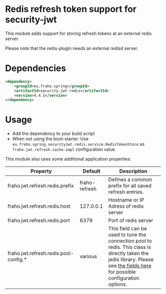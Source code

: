 # Redis refresh token support for security-jwt

This module adds support for storing refresh tokens at an external redis server.

Please note that the redis-plugin needs an external redisd server.

# Dependencies
```xml
<dependency>
    <groupId>eu.fraho.spring</groupId>
    <artifactId>security-jwt-redis</artifactId>
    <version>4.4.1</version>
</dependency>
```

# Usage
* Add the dependency to your build script
* When not using the boot-starter: Use ```eu.fraho.spring.securityJwt.redis.service.RedisTokenStore``` as ```fraho.jwt.refresh.cache-impl``` configuration value

This module also uses some additional application properties:

| Property                                  | Default        | Description   |
|-------------------------------------------|----------------|---------------|
| fraho.jwt.refresh.redis.prefix            | fraho-refresh  | Defines a common prefix for all saved refresh entries. |
| fraho.jwt.refresh.redis.host              | 127.0.0.1      | Hostname or IP Adress of redis server|
| fraho.jwt.refresh.redis.port              | 6379           | Port of redis server|
| fraho.jwt.refresh.redis.pool-config.*     | various        | This field can be used to tune the connection pool to redis. This class is directly taken the jedis library. Please see [the fields here](https://static.javadoc.io/redis.clients/jedis/2.9.0/redis/clients/jedis/JedisPoolConfig.html#methods.inherited.from.class.org.apache.commons.pool2.impl.GenericObjectPoolConfig) for possible configuration options.|

